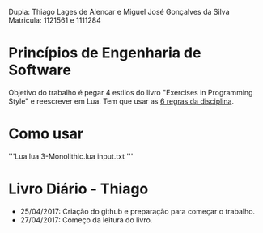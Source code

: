Dupla: Thiago Lages de Alencar e Miguel José Gonçalves da Silva    
Matricula: 1121561 e 1111284

# Princípios de Engenharia de Software #
Objetivo do trabalho é pegar 4 estilos do livro "Exercises in Programming Style" e reescrever em Lua. Tem que usar as [6 regras da disciplina](https://pes2006.wordpress.com/2006/03/15/disciplina/ ).

# Como usar #
'''Lua
lua 3-Monolithic.lua input.txt
'''

# Livro Diário - Thiago #
* 25/04/2017: Criação do github e preparação para começar o trabalho.
* 27/04/2017: Começo da leitura do livro.
